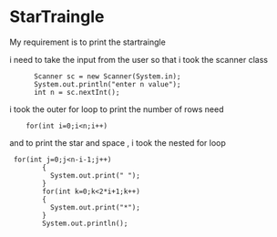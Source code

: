 # StarTraingle

My requirement is to print the startraingle 

i need to take the input from the user so that i took the scanner class

          Scanner sc = new Scanner(System.in);
          System.out.println("enter n value");
          int n = sc.nextInt();
 i took the outer for loop to print the number of rows need
                 
        for(int i=0;i<n;i++)
 
 and  to print the star and space , i took the nested for loop 
 
     for(int j=0;j<n-i-1;j++)
            {
              System.out.print(" ");
            }
            for(int k=0;k<2*i+1;k++)
            {
              System.out.print("*");
            }
            System.out.println();
